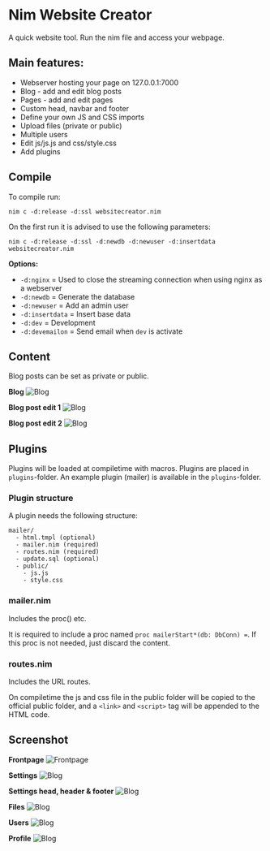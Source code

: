 # Nim Website Creator

A quick website tool. Run the nim file and access your webpage.

## Main features:
- Webserver hosting your page on 127.0.0.1:7000
- Blog - add and edit blog posts
- Pages - add and edit pages
- Custom head, navbar and footer
- Define your own JS and CSS imports
- Upload files (private or public)
- Multiple users
- Edit js/js.js and css/style.css
- Add plugins

## Compile

To compile run:

`nim c -d:release -d:ssl websitecreator.nim`

On the first run it is advised to use the following parameters:

`nim c -d:release -d:ssl -d:newdb -d:newuser -d:insertdata websitecreator.nim`

**Options:**
* `-d:nginx` = Used to close the streaming connection when using nginx as a webserver
* `-d:newdb` = Generate the database
* `-d:newuser` = Add an admin user
* `-d:insertdata` = Insert base data
* `-d:dev` = Development
* `-d:devemailon` = Send email when `dev` is activate

## Content

Blog posts can be set as private or public.

**Blog**
![Blog](screenshots/blog.png)

**Blog post edit 1**
![Blog](screenshots/blogpage1.png)

**Blog post edit 2**
![Blog](screenshots/blogpage2.png)

## Plugins

Plugins will be loaded at compiletime with macros. Plugins are placed in `plugins`-folder. An example plugin (mailer) is available in the `plugins`-folder.

### Plugin structure

A plugin needs the following structure:

```
mailer/
  - html.tmpl (optional)
  - mailer.nim (required)
  - routes.nim (required)
  - update.sql (optional)
  - public/
    - js.js
    - style.css
```

### mailer.nim
Includes the proc() etc.

It is required to include a proc named `proc mailerStart*(db: DbConn) =`. If this proc is not needed, just discard the content.

### routes.nim
Includes the URL routes.

On compiletime the js and css file in the public folder will be copied to the official public folder, and a `<link>` and `<script>` tag will be appended to the HTML code.

## Screenshot

**Frontpage**
![Frontpage](screenshots/frontpage.png)

**Settings**
![Blog](screenshots/settings.png)

**Settings head, header & footer**
![Blog](screenshots/settings2.png)

**Files**
![Blog](screenshots/files.png)

**Users**
![Blog](screenshots/users.png)

**Profile**
![Blog](screenshots/profile.png)